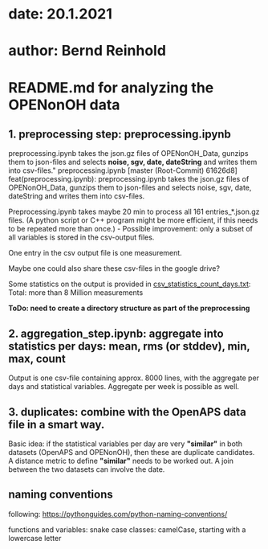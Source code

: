 # date: 20.1.2021
# author: Bernd Reinhold
# README.md for analyzing the OPENonOH data


## 1. preprocessing step: preprocessing.ipynb
preprocessing.ipynb takes the json.gz files of OPENonOH_Data, gunzips them to json-files and selects **noise, sgv, date, dateString** and writes them into csv-files." preprocessing.ipynb 
[master (Root-Commit) 61626d8] feat(preprocessing.ipynb): preprocessing.ipynb takes the json.gz files of OPENonOH_Data, gunzips them to json-files and selects noise, sgv, date, dateString and writes them into csv-files.

Preprocessing.ipynb takes maybe 20 min to process all 161 entries_*.json.gz files. (A python script or C++ program might be more efficient, if this needs to be repeated more than once.) - Possible improvement: only a subset of all variables is stored in the csv-output files.

One entry in the csv output file is one measurement.

Maybe one could also share these csv-files in the google drive?

Some statistics on the output is provided in [csv_statistics_count_days.txt](csv_statistics_count_days.txt): Total: more than 8 Million measurements

**ToDo: need to create a directory structure as part of the preprocessing**

## 2. aggregation_step.ipynb: aggregate into statistics per days: mean, rms (or stddev), min, max, count
Output is one csv-file containing approx. 8000 lines, with the aggregate per days and statistical variables.
Aggregate per week is possible as well.

## 3. duplicates: combine with the OpenAPS data file in a smart way.
Basic idea: if the statistical variables per day are very __"similar"__ in both datasets (OpenAPS and OPENonOH), then these are duplicate candidates. A distance metric to define __"similar"__ needs to be worked out. A join between the two datasets can involve the date.


## naming conventions
following: https://pythonguides.com/python-naming-conventions/

functions and variables: snake case
classes: camelCase, 
	starting with a lowercase letter


